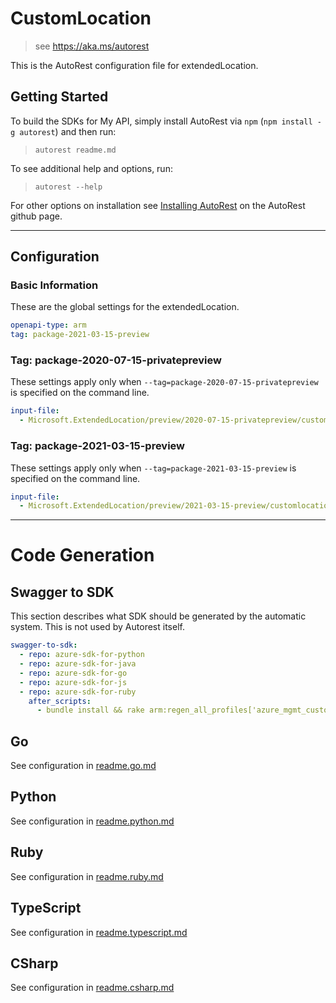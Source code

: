 # CustomLocation

> see https://aka.ms/autorest

This is the AutoRest configuration file for extendedLocation.

## Getting Started

To build the SDKs for My API, simply install AutoRest via `npm` (`npm install -g autorest`) and then run:

> `autorest readme.md`

To see additional help and options, run:

> `autorest --help`

For other options on installation see [Installing AutoRest](https://aka.ms/autorest/install) on the AutoRest github page.

---

## Configuration

### Basic Information

These are the global settings for the extendedLocation.

```yaml
openapi-type: arm
tag: package-2021-03-15-preview
```

### Tag: package-2020-07-15-privatepreview

These settings apply only when `--tag=package-2020-07-15-privatepreview` is specified on the command line.

```yaml $(tag) == 'package-2020-07-15-privatepreview'
input-file:
  - Microsoft.ExtendedLocation/preview/2020-07-15-privatepreview/customlocations.json
```

### Tag: package-2021-03-15-preview

These settings apply only when `--tag=package-2021-03-15-preview` is specified on the command line.

```yaml $(tag) == 'package-2021-03-15-preview'
input-file:
  - Microsoft.ExtendedLocation/preview/2021-03-15-preview/customlocations.json
```

---

# Code Generation

## Swagger to SDK

This section describes what SDK should be generated by the automatic system.
This is not used by Autorest itself.

```yaml $(swagger-to-sdk)
swagger-to-sdk:
  - repo: azure-sdk-for-python
  - repo: azure-sdk-for-java
  - repo: azure-sdk-for-go
  - repo: azure-sdk-for-js
  - repo: azure-sdk-for-ruby
    after_scripts:
      - bundle install && rake arm:regen_all_profiles['azure_mgmt_customLocation']
```

## Go

See configuration in [readme.go.md](specification/extendedlocation/resource-manager/readme.go.md)

## Python

See configuration in [readme.python.md](specification/extendedlocation/resource-manager/readme.python.md)

## Ruby

See configuration in [readme.ruby.md](specification/extendedlocation/resource-manager/readme.ruby.md)

## TypeScript

See configuration in [readme.typescript.md](specification/extendedlocation/resource-manager/readme.typescript.md)

## CSharp

See configuration in [readme.csharp.md](specification/extendedlocation/resource-manager/readme.csharp.md)